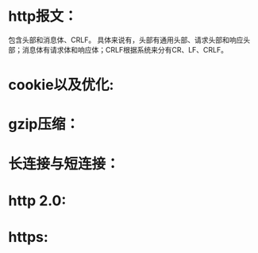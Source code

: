# http报文：
 
  包含头部和消息体、CRLF。
  具体来说有，头部有通用头部、请求头部和响应头部；消息体有请求体和响应体；CRLF根据系统来分有CR、LF、CRLF。

# cookie以及优化:

# gzip压缩：

# 长连接与短连接：

# http 2.0:

# https: